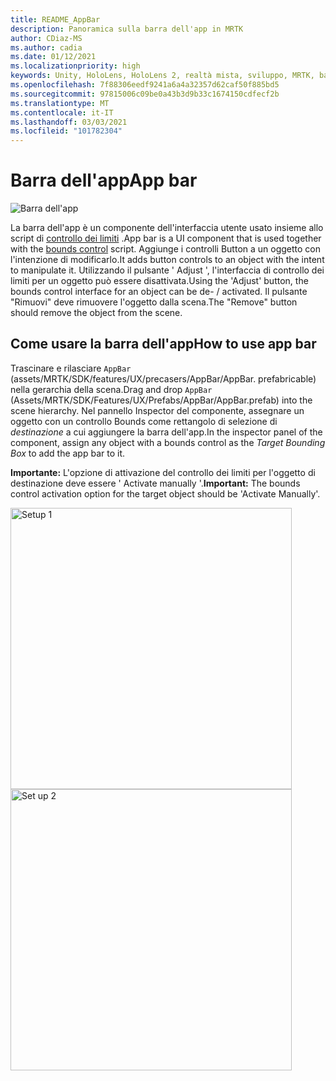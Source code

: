 ```yaml
---
title: README_AppBar
description: Panoramica sulla barra dell'app in MRTK
author: CDiaz-MS
ms.author: cadia
ms.date: 01/12/2021
ms.localizationpriority: high
keywords: Unity, HoloLens, HoloLens 2, realtà mista, sviluppo, MRTK, barra dell'app,
ms.openlocfilehash: 7f88306eedf9241a6a4a32357d62caf50f885bd5
ms.sourcegitcommit: 97815006c09be0a43b3d9b33c1674150cdfecf2b
ms.translationtype: MT
ms.contentlocale: it-IT
ms.lasthandoff: 03/03/2021
ms.locfileid: "101782304"
---
```

# <a name="app-bar"></a><span data-ttu-id="af772-104">Barra dell'app</span><span class="sxs-lookup"><span data-stu-id="af772-104">App bar</span></span>

![Barra dell'app](../images/app-bar/MRTK_AppBar_Main.png)

<span data-ttu-id="af772-106">La barra dell'app è un componente dell'interfaccia utente usato insieme allo script di [controllo dei limiti](bounds-control.md) .</span><span class="sxs-lookup"><span data-stu-id="af772-106">App bar is a UI component that is used together with the [bounds control](bounds-control.md) script.</span></span> <span data-ttu-id="af772-107">Aggiunge i controlli Button a un oggetto con l'intenzione di modificarlo.</span><span class="sxs-lookup"><span data-stu-id="af772-107">It adds button controls to an object with the intent to manipulate it.</span></span> <span data-ttu-id="af772-108">Utilizzando il pulsante ' Adjust ', l'interfaccia di controllo dei limiti per un oggetto può essere disattivata.</span><span class="sxs-lookup"><span data-stu-id="af772-108">Using the 'Adjust' button, the bounds control interface for an object can be de- / activated.</span></span> <span data-ttu-id="af772-109">Il pulsante "Rimuovi" deve rimuovere l'oggetto dalla scena.</span><span class="sxs-lookup"><span data-stu-id="af772-109">The "Remove" button should remove the object from the scene.</span></span>

## <a name="how-to-use-app-bar"></a><span data-ttu-id="af772-110">Come usare la barra dell'app</span><span class="sxs-lookup"><span data-stu-id="af772-110">How to use app bar</span></span>

<span data-ttu-id="af772-111">Trascinare e rilasciare `AppBar` (assets/MRTK/SDK/features/UX/precasers/AppBar/AppBar. prefabricable) nella gerarchia della scena.</span><span class="sxs-lookup"><span data-stu-id="af772-111">Drag and drop `AppBar` (Assets/MRTK/SDK/Features/UX/Prefabs/AppBar/AppBar.prefab) into the scene hierarchy.</span></span> <span data-ttu-id="af772-112">Nel pannello Inspector del componente, assegnare un oggetto con un controllo Bounds come rettangolo di selezione di *destinazione* a cui aggiungere la barra dell'app.</span><span class="sxs-lookup"><span data-stu-id="af772-112">In the inspector panel of the component, assign any object with a bounds control as the *Target Bounding Box* to add the app bar to it.</span></span>

<span data-ttu-id="af772-113">**Importante:** L'opzione di attivazione del controllo dei limiti per l'oggetto di destinazione deve essere ' Activate manually '.</span><span class="sxs-lookup"><span data-stu-id="af772-113">**Important:** The bounds control activation option for the target object should be 'Activate Manually'.</span></span>

<img src="../images/app-bar/MRTK_AppBar_Setup1.png" width="450" alt="Setup 1">

<img src="../images/app-bar/MRTK_AppBar_Setup2.png" width="450" alt="Set up 2">
